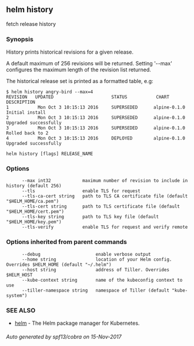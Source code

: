 ## helm history

fetch release history

### Synopsis



History prints historical revisions for a given release.

A default maximum of 256 revisions will be returned. Setting '--max'
configures the maximum length of the revision list returned.

The historical release set is printed as a formatted table, e.g:

    $ helm history angry-bird --max=4
    REVISION   UPDATED                      STATUS           CHART        DESCRIPTION
    1           Mon Oct 3 10:15:13 2016     SUPERSEDED      alpine-0.1.0  Initial install
    2           Mon Oct 3 10:15:13 2016     SUPERSEDED      alpine-0.1.0  Upgraded successfully
    3           Mon Oct 3 10:15:13 2016     SUPERSEDED      alpine-0.1.0  Rolled back to 2
    4           Mon Oct 3 10:15:13 2016     DEPLOYED        alpine-0.1.0  Upgraded successfully


```
helm history [flags] RELEASE_NAME
```

### Options

```
      --max int32            maximum number of revision to include in history (default 256)
      --tls                  enable TLS for request
      --tls-ca-cert string   path to TLS CA certificate file (default "$HELM_HOME/ca.pem")
      --tls-cert string      path to TLS certificate file (default "$HELM_HOME/cert.pem")
      --tls-key string       path to TLS key file (default "$HELM_HOME/key.pem")
      --tls-verify           enable TLS for request and verify remote
```

### Options inherited from parent commands

```
      --debug                     enable verbose output
      --home string               location of your Helm config. Overrides $HELM_HOME (default "~/.helm")
      --host string               address of Tiller. Overrides $HELM_HOST
      --kube-context string       name of the kubeconfig context to use
      --tiller-namespace string   namespace of Tiller (default "kube-system")
```

### SEE ALSO
* [helm](helm.md)	 - The Helm package manager for Kubernetes.

###### Auto generated by spf13/cobra on 15-Nov-2017
